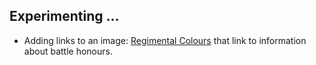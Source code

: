 ## Experimenting ...

- Adding links to an image: [Regimental Colours](docs/imagemap.md) that link to information about battle honours.
